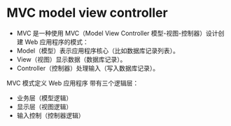 # MVC model view controller
- MVC 是一种使用 MVC（Model View Controller 模型-视图-控制器）设计创建 Web 应用程序的模式：
- Model（模型）表示应用程序核心（比如数据库记录列表）。
- View（视图）显示数据（数据库记录）。
- Controller（控制器）处理输入（写入数据库记录）。

	
MVC 模式定义 Web 应用程序
带有三个逻辑层：
- 业务层（模型逻辑）
- 显示层（视图逻辑）
- 输入控制（控制器逻辑）
